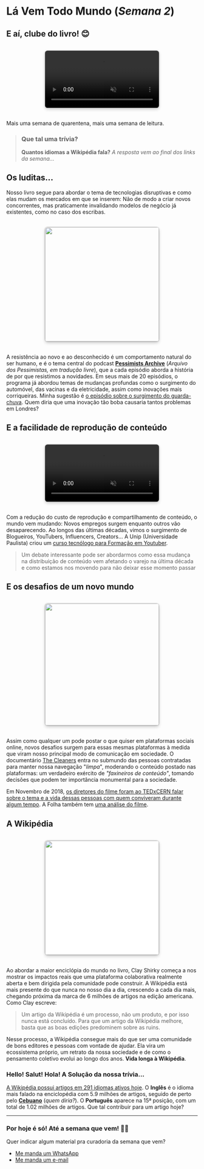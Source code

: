 # Lá Vem Todo Mundo (*Semana 2*)

## E aí, clube do livro! 😊

<video autoplay loop muted style="margin: 2rem auto; display: block; width: 300px; border-radius: .4rem; box-shadow: 0 4px 8px rgba(0,0,0,.2), 0 0 3px rgba(0,0,0,.4);">
    <source type="video/mp4" src="https://media.giphy.com/media/j2dbAdicfdwQ2Fj0Mw/giphy.mp4"></source>
</video>

Mais uma semana de quarentena, mais uma semana de leitura.

> ### Que tal uma trívia?
> **Quantos idiomas a Wikipédia fala?** *A resposta vem ao final dos links da semana...*

## Os luditas...

Nosso livro segue para abordar o tema de tecnologias disruptivas e como elas mudam os mercados em que se inserem: Não de modo a criar novos concorrentes, mas praticamente invalidando modelos de negócio já existentes, como no caso dos escribas.

<img src="https://assets.atlasobscura.com/article_images/32522/image.jpg" width="300" style="margin: 2rem auto; display: block; width: 300px; border-radius: .4rem; box-shadow: 0 4px 8px rgba(0,0,0,.2), 0 0 3px rgba(0,0,0,.4);">

A resistência ao novo e ao desconhecido é um comportamento natural do ser humano, e é o tema central do podcast **[Pessimists Archive](https://pessimists.co/)** (*Arquivo dos Pessimistas, em tradução livre*), que a cada episódio aborda a história de por que resistimos a novidades. Em seus mais de 20 episódios, o programa já abordou temas de mudanças profundas como o surgimento do automóvel, das vacinas e da eletricidade, assim como inovações mais corriqueiras. Minha sugestão é [o episódio sobre o surgimento do guarda-chuva](https://pessimists.co/umbrella/). Quem diria que uma inovação tão boba causaria tantos problemas em Londres?

## E a facilidade de reprodução de conteúdo

<video autoplay loop muted style="margin: 2rem auto; display: block; width: 300px; border-radius: .4rem; box-shadow: 0 4px 8px rgba(0,0,0,.2), 0 0 3px rgba(0,0,0,.4);">
    <source type="video/mp4" src="https://media.giphy.com/media/RKZ25EH1junlFIUjza/giphy.mp4"></source>
</video>

Com a redução do custo de reprodução e compartilhamento de conteúdo, o mundo vem mudando: Novos empregos surgem enquanto outros vão desaparecendo. Ao longos das últimas décadas, vimos o surgimento de Blogueiros, YouTubers, Influencers, Creators... A Unip (Universidade Paulista) criou um [curso tecnólogo para Formação em Youtuber](https://www.educamaisbrasil.com.br/educacao/carreira/faculdade-para-youtuber-conheca-a-graduacao-na-area).

> Um debate interessante pode ser abordarmos como essa mudança na distribuição de conteúdo vem afetando o varejo na última década e como estamos nos movendo para não deixar esse momento passar

## E os desafios de um novo mundo

<img src="https://br.web.img2.acsta.net/pictures/19/03/18/21/28/3311024.jpg" width="300" style="margin: 2rem auto; display: block; width: 300px; height: 320px; object-fit: cover; border-radius: .4rem; box-shadow: 0 4px 8px rgba(0,0,0,.2), 0 0 3px rgba(0,0,0,.4);">

Assim como qualquer um pode postar o que quiser em plataformas sociais online, novos desafios surgem para essas mesmas plataformas à medida que viram nosso principal modo de comunicação em sociedade. O documentário [The Cleaners](https://www.youtube.com/watch?v=CU2fWjm8qRY) entra no submundo das pessoas contratadas para manter nossa navegação "*limpa*", moderando o conteúdo postado nas plataformas: um verdadeiro exército de *"faxineiros de conteúdo"*, tomando decisões que podem ter importância monumental para a sociedade.

Em Novembro de 2018, [os diretores do filme foram ao TEDxCERN falar sobre o tema e a vida dessas pessoas com quem conviveram durante algum tempo](https://www.ted.com/talks/hans_block_and_moritz_riesewieck_the_price_of_a_clean_internet). A Folha também tem [uma análise do filme](https://www1.folha.uol.com.br/ilustrada/2018/04/documentario-the-cleaners-questiona-faxina-digital-do-facebook.shtml).

## A Wikipédia

<img src="https://en.wikipedia.org/api/rest_v1/page/graph/png/Wikipedia%3AStatistics/0/0ae355c9441944475f60652a9c3b7b98f00f94b0.png" width="300" style="margin: 2rem auto; display: block; width: 300px; border-radius: .4rem; box-shadow: 0 4px 8px rgba(0,0,0,.2), 0 0 3px rgba(0,0,0,.4); background-color: white;">

Ao abordar a maior enciclópia do mundo no livro, Clay Shirky começa a nos mostrar os impactos reais que uma plataforma colaborativa realmente aberta e bem dirigida pela comunidade pode construir. A Wikipédia está mais presente do que nunca no nosso dia a dia, crescendo a cada dia mais, chegando próxima da marca de 6 milhões de artigos na edição americana. Como Clay escreve:

> Um artigo da Wikipédia é um processo, não um produto, e por isso nunca está concluído. Para que um artigo da Wikipédia melhore, basta que as boas edições predominem sobre as ruins.

Nesse processo, a Wikipédia consegue mais do que ser uma comunidade de bons editores e pessoas com vontade de ajudar. Ela vira um ecossistema próprio, um retrato da nossa sociedade e de como o pensamento coletivo evolui ao longo dos anos. **Vida longa à Wikipédia**.

### Hello! Salut! Hola! A Solução da nossa trívia...

[A Wikipédia possui artigos em 291 idiomas ativos hoje](https://pt.wikipedia.org/wiki/Lista_de_Wikip%C3%A9dias). O **Inglês** é o idioma mais falado na enciclopédia com 5.9 milhões de artigos, seguido de perto pelo **[Cebuano](https://pt.wikipedia.org/wiki/L%C3%ADngua_cebuana)** (*quem diria?*). O **Português** aparece na 15ª posição, com um total de 1.02 milhões de artigos. Que tal contribuir para um artigo hoje?

---

### Por hoje é só! Até a semana que vem! 🙋‍♂️

Quer indicar algum material pra curadoria da semana que vem?

- [Me manda um WhatsApp](https://api.whatsapp.com/send?phone=5521987761988&text=Oi,%20Vini!)
- [Me manda um e-mail](mailto:vinicius.ribeiro@saphyr.com.br)